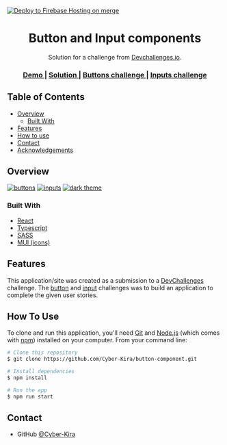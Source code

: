 <!-- Please update value in the {}  -->
[![Deploy to Firebase Hosting on merge](https://github.com/Cyber-Kira/button-component/actions/workflows/firebase-hosting-merge.yml/badge.svg?branch=main)](https://github.com/Cyber-Kira/button-component/actions/workflows/firebase-hosting-merge.yml)
<h1 align="center">Button and Input components</h1>

<div align="center">
   Solution for a challenge from  <a href="http://devchallenges.io" target="_blank">Devchallenges.io</a>.
</div>

<div align="center">
  <h3>
    <a href="https://devchallenges-63e63.web.app/">
      Demo
    </a>
    <span> | </span>
    <a href="https://github.com/Cyber-Kira/button-component">
      Solution
    </a>
    <span> | </span>
    <a href="https://devchallenges.io/challenges/ohgVTyJCbm5OZyTB2gNY">
      Buttons challenge
    </a>
     <span> | </span>
     <a href="https://devchallenges.io/challenges/TSqutYM4c5WtluM7QzGp">
      Inputs challenge
    </a>
  </h3>
</div>

<!-- TABLE OF CONTENTS -->

## Table of Contents

- [Overview](#overview)
  - [Built With](#built-with)
- [Features](#features)
- [How to use](#how-to-use)
- [Contact](#contact)
- [Acknowledgements](#acknowledgements)

<!-- OVERVIEW -->

## Overview

<a href="https://ibb.co/RbnBGcP"><img src="https://i.ibb.co/B3DrHBj/1.png" alt="buttons" border="0"></a>
<a href="https://ibb.co/L6tVTJj"><img src="https://i.ibb.co/tcsV0xj/2.png" alt="inputs" border="0"></a>
<a href="https://ibb.co/NKnNsxL"><img src="https://i.ibb.co/jDZwThL/3.png" alt="dark theme" border="0"></a>

### Built With

<!-- This section should list any major frameworks that you built your project using. Here are a few examples.-->

- [React](https://reactjs.org/)
- [Typescript](https://www.typescriptlang.org/)
- [SASS](https://sass-lang.com/)
- [MUI (icons)](https://mui.com/)

## Features

<!-- List the features of your application or follow the template. Don't share the figma file here :) -->

This application/site was created as a submission to a [DevChallenges](https://devchallenges.io/challenges) challenge. The [button](https://devchallenges.io/challenges/ohgVTyJCbm5OZyTB2gNY) and [input](https://devchallenges.io/challenges/TSqutYM4c5WtluM7QzGp) challenges was to build an application to complete the given user stories.

## How To Use

<!-- This is an example, please update according to your application -->

To clone and run this application, you'll need [Git](https://git-scm.com) and [Node.js](https://nodejs.org/en/download/) (which comes with [npm](http://npmjs.com)) installed on your computer. From your command line:

```bash
# Clone this repository
$ git clone https://github.com/Cyber-Kira/button-component.git

# Install dependencies
$ npm install

# Run the app
$ npm run start
```

## Contact

- GitHub [@Cyber-Kira](https://github.com/Cyber-Kira/)

